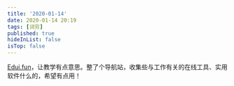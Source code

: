 ```yaml
---
title: '2020-01-14'
date: 2020-01-14 20:19
tags: [词穷]
published: true
hideInList: false
isTop: false
---
```


[Edui.fun](https://edui.fun/)，让教学有点意思。整了个导航站，收集些与工作有关的在线工具、实用软件什么的，希望有点用！
